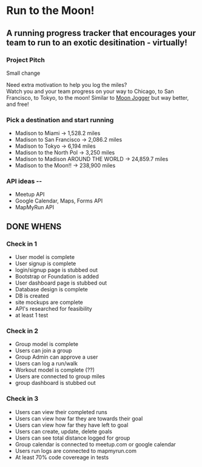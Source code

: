 # Run to the Moon!

## A running progress tracker that encourages your team to run to an exotic desitination - virtually!

### Project Pitch
Small change

Need extra motivation to help you log the miles?  
Watch you and your team progress on your way to Chicago, to San Francisco, to Tokyo, to the moon!
Similar to [Moon Jogger](http://www.moonjoggers.com/) but way better, and free!

### Pick a destination and start running
* Madison to Miami -> 1,528.2 miles
* Madison to San Francisco -> 2,086.2 miles
* Madison to Tokyo -> 6,194 miles
* Madison to the North Pol -> 3,250 miles
* Madison to Madison AROUND THE WORLD -> 24,859.7 miles
* Madison to the Moon!! -> 238,900 miles

### API ideas --
* Meetup API
* Google Calendar, Maps, Forms API
* MapMyRun API

## DONE WHENS

### Check in 1

* User model is complete
* User signup is complete
* login/signup page is stubbed out
* Bootstrap or Foundation is added
* User dashboard page is stubbed out
* Database design is complete
* DB is created
* site mockups are complete
* API's researched for feasibility
* at least 1 test

### Check in 2

* Group model is complete
* Users can join a group
* Group Admin can approve a user
* Users can log a run/walk
* Workout model is complete (??)
* Users are connected to group miles
* group dashboard is stubbed out

### Check in 3

* Users can view their completed runs
* Users can view how far they are towards their goal
* Users can view how far they have left to goal
* Users can create, update, delete goals
* Users can see total distance logged for group
* Group calendar is connected to meetup.com or google calendar
* Users run logs are connected to mapmyrun.com
* At least 70% code covereage in tests
